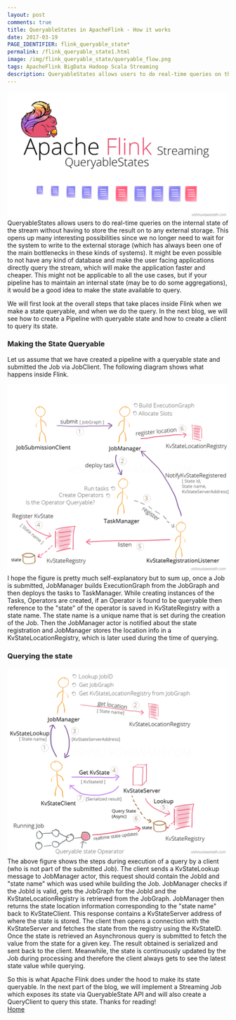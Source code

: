 ```yaml
---
layout: post
comments: true
title: QueryableStates in ApacheFlink - How it works
date: 2017-03-19
PAGE_IDENTIFIER: flink_queryable_state*
permalink: /flink_queryable_state1.html
image: /img/flink_queryable_state/queryable_flow.png
tags: ApacheFlink BigData Hadoop Scala Streaming
description: QueryableStates allows users to do real-time queries on the internal state of the stream without having to store the result on to any external storage. In this blog post we will see how this is done in ApacheFlink.
---
```

<div class="col three">
    <img class="col three" src="/img/flink_queryable_state/header.png">
</div>
QueryableStates allows users to do real-time queries on the internal state of the stream without having to store the result on to any external storage. This opens up many interesting possibilities since we no longer need to wait for the system to write to the external storage (which has always been one of the main bottlenecks in these kinds of systems). It might be even possible to not have any kind of database and make the user facing applications directly query the stream, which will make the application faster and cheaper. This might not be applicable to all the use cases, but if your pipeline has to maintain an internal state (may be to do some aggregations), it would be a good idea to make the state available to query. 

We will first look at the overall steps that take places inside Flink when we make a state queryable, and when we do the query. In the next blog, we will see how to create a Pipeline with queryable state and how to create a client to query its state.

### **Making the State Queryable**
Let us assume that we have created a pipeline with a queryable state and submitted the Job via JobClient. The following diagram shows what happens inside Flink.
<div class="col three">
    <img class="col three expandable" src="/img/flink_queryable_state/queryable_flow.png">
</div>
I hope the figure is pretty much self-explanatory but to sum up, once a Job is submitted, JobManager builds ExecutionGraph from the JobGraph and then deploys the tasks to TaskManager. While creating instances of the Tasks, Operators are created, if an Operator is found to be queryable then reference to the "state" of the operator is saved in KvStateRegistry with a state name. The state name is a unique name that is set during the creation of the Job. Then the JobManager actor is notified about the state registration and JobManager stores the location info in a KvStateLocationRegistry, which is later used during the time of querying.

### **Querying the state**
<div class="col three">
    <img class="col three expandable" src="/img/flink_queryable_state/queryable_flow2.png">
</div>
The above figure shows the steps during execution of a query by a client (who is not part of the submitted Job). The client sends a KvStateLookup message to JobManager actor, this request should contain the JobId and "state name" which was used while building the Job. JobManager checks if the JobId is valid, gets the JobGraph for the JobId and the KvStateLocationRegistry is retrieved from the JobGraph. JobManager then returns the state location information corresponding to the "state name" back to KvStateClient. This response contains a KvStateServer address of where the state is stored. The client then opens a connection with the KvStateServer and fetches the state from the registry using the KvStateID. Once the state is retrieved an Asynchronous query is submitted to fetch the value from the state for a given key. The result obtained is serialized and sent back to the client. Meanwhile, the state is continuously updated by the Job during processing and therefore the client always gets to see the latest state value while querying.

So this is what Apache Flink does under the hood to make its state queryable. In the next part of the blog, we will implement a Streaming Job which exposes its state via QueryableState API and will also create a QueryClient to query this state. Thanks for reading!
<br/><a href="http://vishnuviswanath.com/" class="end-of-page">Home</a>